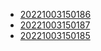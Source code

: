 - [20221003150186](/zet/20221003150186/README.md)
- [20221003150187](/zet/20221003150187/README.md)
- [20221003150185](/zet/20221003150185/README.md)

